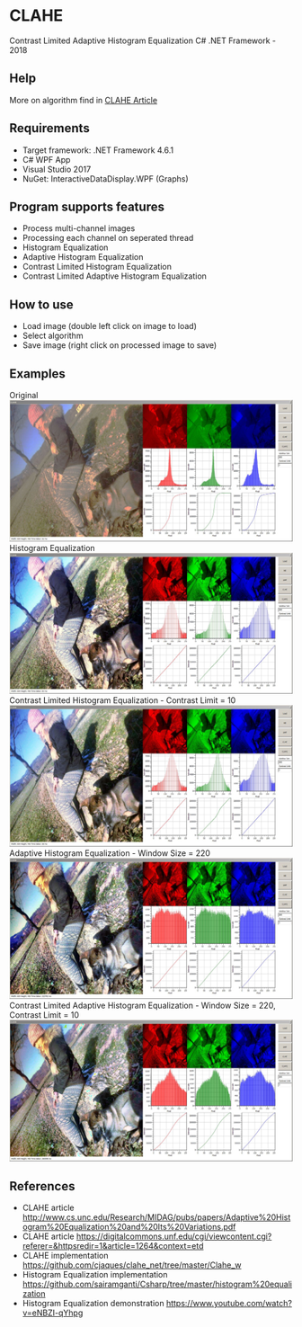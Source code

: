 # CLAHE

Contrast Limited Adaptive Histogram Equalization C# .NET Framework - 2018

Help
-----

More on algorithm find in [CLAHE Article](https://en.wikipedia.org/wiki/Adaptive_histogram_equalization#Contrast_Limited_AHE)

Requirements
-----
  - Target framework: .NET Framework 4.6.1
  - C# WPF App
  - Visual Studio 2017
  - NuGet: InteractiveDataDisplay.WPF (Graphs)

Program supports features
-----
  - Process multi-channel images
  - Processing each channel on seperated thread
  - Histogram Equalization
  - Adaptive Histogram Equalization
  - Contrast Limited Histogram Equalization
  - Contrast Limited Adaptive Histogram Equalization
   
How to use
-----
  - Load image (double left click on image to load)
  - Select algorithm
  - Save image (right click on processed image to save)
  
Examples
-----
Original
<img src="https://github.com/kruherson1337/CLAHE/blob/master/examples/Pic6/ORG.JPG?raw=true" alt="Original"/>
Histogram Equalization
<img src="https://github.com/kruherson1337/CLAHE/blob/master/examples/Pic6/HE.JPG?raw=true" alt="HE"/>
Contrast Limited Histogram Equalization - Contrast Limit = 10
<img src="https://github.com/kruherson1337/CLAHE/blob/master/examples/Pic6/CLHE.JPG?raw=true" alt="CLHE"/>
Adaptive Histogram Equalization - Window Size = 220
<img src="https://github.com/kruherson1337/CLAHE/blob/master/examples/Pic6/AHE.JPG?raw=true" alt="AHE"/>
Contrast Limited Adaptive Histogram Equalization - Window Size = 220, Contrast Limit = 10
<img src="https://github.com/kruherson1337/CLAHE/blob/master/examples/Pic6/CLAHE.JPG?raw=true" alt="CLAHE"/>

References
-----
  - CLAHE article http://www.cs.unc.edu/Research/MIDAG/pubs/papers/Adaptive%20Histogram%20Equalization%20and%20Its%20Variations.pdf  
  - CLAHE article https://digitalcommons.unf.edu/cgi/viewcontent.cgi?referer=&httpsredir=1&article=1264&context=etd
  - CLAHE implementation https://github.com/cjaques/clahe_net/tree/master/Clahe_w
  - Histogram Equalization implementation https://github.com/sairamganti/Csharp/tree/master/histogram%20equalization
  - Histogram Equalization demonstration https://www.youtube.com/watch?v=eNBZI-qYhpg
